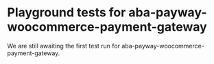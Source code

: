 # Playground tests for aba-payway-woocommerce-payment-gateway
We are still awaiting the first test run for aba-payway-woocommerce-payment-gateway.
